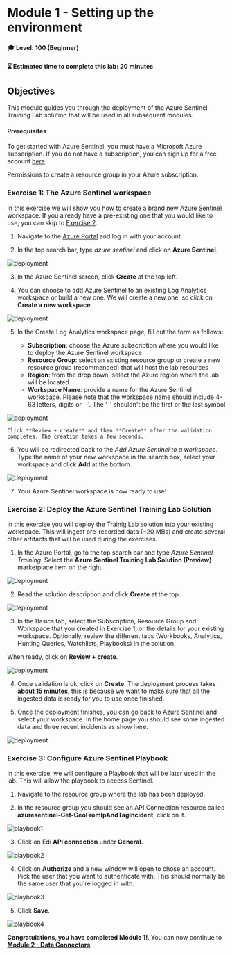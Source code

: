# Module 1 - Setting up the environment

#### 🎓 Level: 100 (Beginner)
#### ⌛ Estimated time to complete this lab: 20 minutes

## Objectives

This module guides you through the deployment of the Azure Sentinel Training Lab solution that will be used in all subsequent modules.

#### Prerequisites

To get started with Azure Sentinel, you must have a Microsoft Azure subscription. If you do not have a subscription, you can sign up for a free account [here](https://azure.microsoft.com/en-us/free/).

Permissions to create a resource group in your Azure subscription. 

### Exercise 1: The Azure Sentinel workspace

In this exercise we will show you how to create a brand new Azure Sentinel workspace. If you already have a pre-existing one that you would like to use, you can skip to [Exercise 2](Module-1-Setting-up-the-environment.md#exercise-2-deploy-azure-sentinel-training-lab-arm-template).

1. Navigate to the [Azure Portal](http://portal.azure.com) and log in with your account.

2. In the top search bar, type *azure sentinel* and click on **Azure Sentinel**.

![deployment](../Images/deployment1.png)

3. In the Azure Sentinel screen, click **Create** at the top left.

4. You can choose to add Azure Sentinel to an existing Log Analytics workspace or build a new one. We will create a new one, so click on **Create a new workspace**.

![deployment](../Images/deployment2.png)

5. In the Create Log Analytics workspace page, fill out the form as follows:

    - **Subscription**: choose the Azure subscription where you would like to deploy the Azure Sentinel workspace
    - **Resource Group**: select an existing resource group or create a new resource group (recommended) that will host the lab resources
    - **Region**: from the drop down, select the Azure region where the lab will be located
    - **Workspace Name**: provide a name for the Azure Sentinel workspace. Please note that the workspace name should include 4-63 letters, digits or '-'. The '-' shouldn't be the first or the last symbol

![deployment](../Images/deployment3.png)

    Click **Review + create** and then **Create** after the validation completes. The creation takes a few seconds.

6.  You will be redirected back to the *Add Azure Sentinel to a workspace*. Type the name of your new workspace in the search box, select your workspace and click **Add** at the bottom.

![deployment](../Images/deployment4.png)

7. Your Azure Sentinel workspace is now ready to use!


### Exercise 2: Deploy the Azure Sentinel Training Lab Solution

In this exercise you will deploy the Trainig Lab solution into your existing workspace. This will ingest pre-recorded data (~20 MBs) and create several other artifacts that will be used during the exercises.

1. In the Azure Portal, go to the top search bar and type *Azure Sentinel Training*. Select the **Azure Sentinel Training Lab Solution (Preview)** marketplace item on the right.

![deployment](../Images/deployment5.png)

2. Read the solution description and click **Create** at the top.

![deployment](../Images/deployment6.png)

3. In the Basics tab, select the Subscription, Resource Group and Workspace that you created in Exercise 1, or the details for your existing workspace. Optionally, review the different tabs (Workbooks, Analytics, Hunting Queries, Watchlists, Playbooks) in the solution. 

When ready, click on **Review + create**.

![deployment](../Images/deployment7.png)

4. Once validation is ok, click on **Create**. The deployment process takes **about 15 minutes**, this is because we want to make sure that all the ingested data is ready for you to use once finished.

5. Once the deployment finishes, you can go back to Azure Sentinel and select your workspace. In the home page you should see some ingested data and three recent incidents as show here.

![deployment](../Images/deployment8.png)


### Exercise 3: Configure Azure Sentinel Playbook

In this exercise, we will configure a Playbook that will be later used in the lab. This will allow the playbook to access Sentinel.

1. Navigate to the resource group where the lab has been deployed.

2. In the resource group you should see an API Connection resource called **azuresentinel-Get-GeoFromIpAndTagIncident**, click on it.

![playbook1](../Images/playbook1.png)

3. Click on Edi **API connection** under **General**.

![playbook2](../Images/playbook2.png)

4. Click on **Authorize** and a new window will open to chose an account. Pick the user that you want to authenticate with. This should normally be the same user that you're logged in with.

![playbook3](../Images/playbook3.png)

5. Click **Save**.

![playbook4](../Images/playbook4.png)

**Congratulations, you have completed Module 1!**. You can now continue to **[Module 2 - Data Connectors](./Module-2-Data-Connectors.md)**